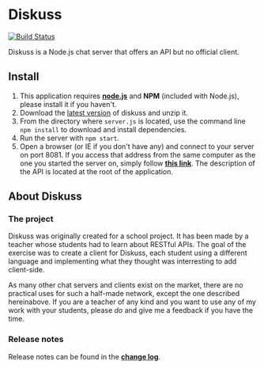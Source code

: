 # Diskuss

[![Build Status](https://travis-ci.org/SteeveDroz/diskuss.svg?branch=master)](https://travis-ci.org/SteeveDroz/diskuss)

Diskuss is a Node.js chat server that offers an API but no official client.

## Install

1. This application requires **[node.js](https://nodejs.org/en/download/)** and **NPM** (included with Node.js), please install it if you haven't.
2. Download the [latest version](https://github.com/SteeveDroz/diskuss/releases/latest) of diskuss and unzip it.
3. From the directory where `server.js` is located, use the command line `npm install` to download and install dependencies.
4. Run the server with `npm start`.
5. Open a browser (or IE if you don't have any) and connect to your server on port 8081\. If you access that address from the same computer as the one you started the server on, simply follow **[this link](http://127.0.0.1:8081)**. The description of the API is located at the root of the application.

## About Diskuss

### The project

Diskuss was originally created for a school project. It has been made by a teacher whose students had to learn about RESTful APIs. The goal of the exercise was to create a client for Diskuss, each student using a different language and implementing what they thought was interresting to add client-side.

As many other chat servers and clients exist on the market, there are no practical uses for such a half-made network, except the one described hereinabove. If you are a teacher of any kind and you want to use any of my work with your students, please _do_ and give me a feedback if you have the time.

### Release notes

Release notes can be found in the **[change log](changelog.md)**.
